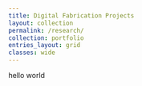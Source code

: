 ```yaml
---
title: Digital Fabrication Projects
layout: collection
permalink: /research/
collection: portfolio
entries_layout: grid
classes: wide
---
```



hello world
